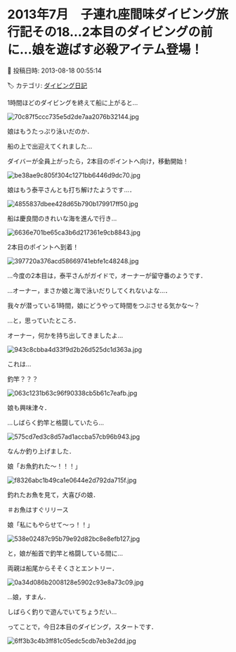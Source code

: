 # 2013年7月　子連れ座間味ダイビング旅行記その18…2本目のダイビングの前に…娘を遊ばす必殺アイテム登場！

📅 投稿日時: 2013-08-18 00:55:14

🏷️ カテゴリ: [ダイビング日記](ce3a7a8d424d112fce83ee85c81a0e344.md)

1時間ほどのダイビングを終えて船に上がると…




![70c87f5ccc735e5d2de7aa2076b32144.jpg](images/70c87f5ccc735e5d2de7aa2076b32144.jpg)




娘はもうたっぷり泳いだのか．


船の上で出迎えてくれました…





ダイバーが全員上がったら，2本目のポイントへ向け，移動開始！




![be38ae9c805f304c1271bb6446d9dc70.jpg](images/be38ae9c805f304c1271bb6446d9dc70.jpg)




娘はもう泰平さんとも打ち解けたようです…．




![4855837dbee428d65b790b179917ff50.jpg](images/4855837dbee428d65b790b179917ff50.jpg)







船は慶良間のきれいな海を進んで行き…




![6636e701be65ca3b6d217361e9cb8843.jpg](images/6636e701be65ca3b6d217361e9cb8843.jpg)




2本目のポイントへ到着！




![397720a376acd58669741ebfe1c48248.jpg](images/397720a376acd58669741ebfe1c48248.jpg)







…今度の2本目は，泰平さんがガイドで，オーナーが留守番のようです．


…オーナー，まさか娘と海で泳いだりしてくれないよな…．


我々が潜っている1時間，娘にどうやって時間をつぶさせる気かな～？





…と，思っていたところ．


オーナー，何かを持ち出してきましたよ…




![943c8cbba4d33f9d2b26d525dc1d363a.jpg](images/943c8cbba4d33f9d2b26d525dc1d363a.jpg)




これは…


釣竿？？？




![063c1231b63c96f90338cb5b61c7eafb.jpg](images/063c1231b63c96f90338cb5b61c7eafb.jpg)




娘も興味津々．





…しばらく釣竿と格闘していたら…




![575cd7ed3c8d57ad1accba57cb96b943.jpg](images/575cd7ed3c8d57ad1accba57cb96b943.jpg)




なんか釣り上げました．


娘「お魚釣れた～！！！」




![f8326abc1b49ca1e0644e2d792da715f.jpg](images/f8326abc1b49ca1e0644e2d792da715f.jpg)




釣れたお魚を見て，大喜びの娘．


＃お魚はすぐリリース


娘「私にもやらせて～っ！！」




![538e02487c95b79e92d82bc8e8efb127.jpg](images/538e02487c95b79e92d82bc8e8efb127.jpg)




と，娘が船首で釣竿と格闘している間に…





両親は船尾からそそくさとエントリー．




![0a34d086b2008128e5902c93e8a73c09.jpg](images/0a34d086b2008128e5902c93e8a73c09.jpg)




…娘，すまん．


しばらく釣りで遊んでいてちょうだい…





ってことで，今日2本目のダイビング，スタートです．




![6ff3b3c4b3ff81c05edc5cdb7eb3e2dd.jpg](images/6ff3b3c4b3ff81c05edc5cdb7eb3e2dd.jpg)
